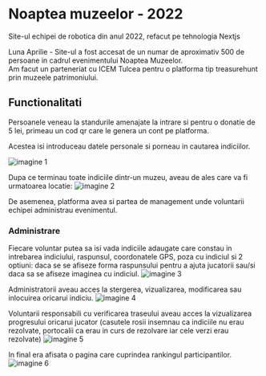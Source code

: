 # Noaptea muzeelor - 2022

Site-ul echipei de robotica din anul 2022, refacut pe tehnologia Nextjs

Luna Aprilie - Site-ul a fost accesat de un numar de aproximativ 500 de persoane in cadrul evenimentului Noaptea Muzeelor.\
Am facut un parteneriat cu ICEM Tulcea pentru o platforma tip treasurehunt prin muzeele patrimoniului.

## Functionalitati

Persoanele veneau la standurile amenajate la intrare si pentru o donatie de 5 lei, primeau un cod qr care le genera un cont pe platforma.

Acestea isi introduceau datele personale si porneau in cautarea indiciilor.

![imagine 1](https://github.com/Minutzu321/river_wolves_2022/blob/master/imagini/t4.jpg?raw=true)

Dupa ce terminau toate indiciile dintr-un muzeu, aveau de ales care va fi urmatoarea locatie:
![imagine 2](https://github.com/Minutzu321/river_wolves_2022/blob/master/imagini/t5.jpg?raw=true)

De asemenea, platforma avea si partea de management unde voluntarii echipei administrau evenimentul.

### Administrare
Fiecare voluntar putea sa isi vada indiciile adaugate care constau in intrebarea indiciului, raspunsul, coordonatele GPS, poza cu indiciul si 2 optiuni: daca se se afiseze forma raspunsului pentru a ajuta jucatorii sau/si daca sa se afiseze imaginea cu indiciul.
![imagine 3](https://github.com/Minutzu321/river_wolves_2022/blob/master/imagini/t2.png?raw=true)

Administratorii aveau acces la stergerea, vizualizarea, modificarea sau inlocuirea oricarui indiciu.
![imagine 4](https://github.com/Minutzu321/river_wolves_2022/blob/master/imagini/t6.png?raw=true)

Voluntarii responsabili cu verificarea traseului aveau acces la vizualizarea progresului oricarui jucator
(casutele rosii insemnau ca indiciile nu erau rezolvate, portocalii ca erau in curs de rezolvare iar cele verzi erau rezolvate)
![imagine 5](https://github.com/Minutzu321/river_wolves_2022/blob/master/imagini/t3.png?raw=true)

In final era afisata o pagina care cuprindea rankingul participantilor.
![imagine 6](https://github.com/Minutzu321/river_wolves_2022/blob/master/imagini/t0.png?raw=true)
